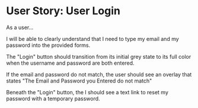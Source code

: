 # User Story: User Login

As a user...

I will be able to clearly understand that I need to type my email and my password into the provided forms.

The "Login" button should transition from its initial grey state to its full color when the username and password are both entered.

If the email and password do not match, the user should see an overlay that states "The Email and Password you Entered do not match"

Beneath the "Login" button, the I should see a text link to reset my password with a temporary password.
